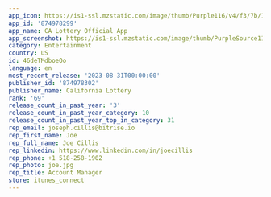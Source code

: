 ```yaml
---
app_icon: https://is1-ssl.mzstatic.com/image/thumb/Purple116/v4/f3/7b/12/f37b127d-fa50-4ccb-4515-0958dde3c871/AppIcon-1x_U007emarketing-0-7-0-85-220.png/1024x1024bb.png
app_id: '874978299'
app_name: CA Lottery Official App
app_screenshot: https://is1-ssl.mzstatic.com/image/thumb/PurpleSource114/v4/4e/16/51/4e165114-3f9d-db0b-265b-427eadb8b964/f1b8f04b-6d07-4710-a34c-5b4842390d23_App_Screens_1284-x-2778_1.jpg/1284x2778bb.png
category: Entertainment
country: US
id: 46deTMdboeOo
language: en
most_recent_release: '2023-08-31T00:00:00'
publisher_id: '874978302'
publisher_name: California Lottery
rank: '69'
release_count_in_past_year: '3'
release_count_in_past_year_category: 10
release_count_in_past_year_top_in_category: 31
rep_email: joseph.cillis@bitrise.io
rep_first_name: Joe
rep_full_name: Joe Cillis
rep_linkedin: https://www.linkedin.com/in/joecillis
rep_phone: +1 518-258-1902
rep_photo: joe.jpg
rep_title: Account Manager
store: itunes_connect
---
```

